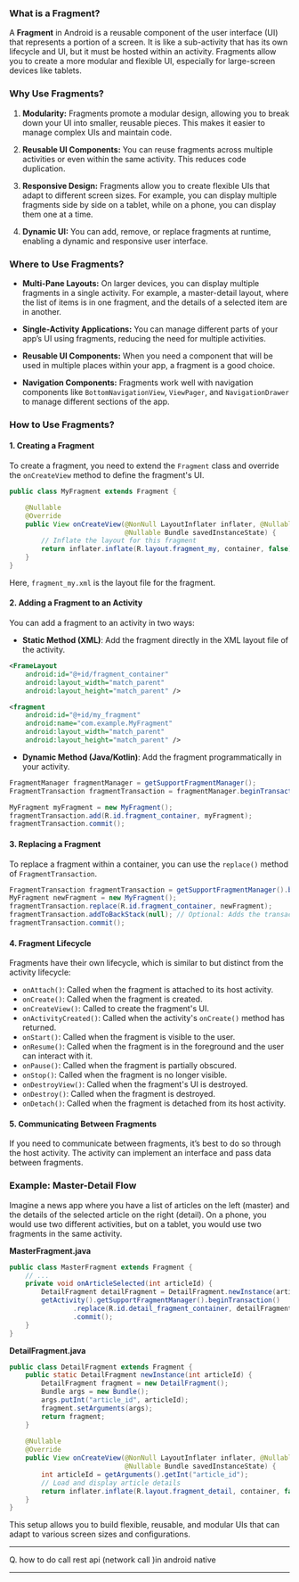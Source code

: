 ### What is a Fragment?

A **Fragment** in Android is a reusable component of the user interface (UI) that represents a portion of a screen.
 It is like a sub-activity that has its own lifecycle and UI, but it must be hosted within an activity.
 Fragments allow you to create a more modular and flexible UI, especially for large-screen devices like tablets.

### Why Use Fragments?

1. **Modularity:** Fragments promote a modular design, allowing you to break down your UI into smaller, reusable pieces. 
This makes it easier to manage complex UIs and maintain code.

2. **Reusable UI Components:** You can reuse fragments across multiple activities or even within the same activity. This reduces code duplication.

3. **Responsive Design:** Fragments allow you to create flexible UIs that adapt to different screen sizes. 
For example, you can display multiple fragments side by side on a tablet, while on a phone, you can display them one at a time.

4. **Dynamic UI:** You can add, remove, or replace fragments at runtime, enabling a dynamic and responsive user interface.

### Where to Use Fragments?

- **Multi-Pane Layouts:** On larger devices, you can display multiple fragments in a single activity. For example,
 a master-detail layout, where the list of items is in one fragment, and the details of a selected item are in another.
  
- **Single-Activity Applications:** You can manage different parts of your app’s UI using fragments, reducing the need for multiple activities.

- **Reusable UI Components:** When you need a component that will be used in multiple places within your app, a fragment is a good choice.

- **Navigation Components:** Fragments work well with navigation components
 like `BottomNavigationView`, `ViewPager`, and `NavigationDrawer` to manage different sections of the app.

### How to Use Fragments?

#### 1. **Creating a Fragment**

To create a fragment, you need to extend the `Fragment` class and override the `onCreateView` method to define the fragment's UI.

```java
public class MyFragment extends Fragment {

    @Nullable
    @Override
    public View onCreateView(@NonNull LayoutInflater inflater, @Nullable ViewGroup container,
                             @Nullable Bundle savedInstanceState) {
        // Inflate the layout for this fragment
        return inflater.inflate(R.layout.fragment_my, container, false);
    }
}
```

Here, `fragment_my.xml` is the layout file for the fragment.

#### 2. **Adding a Fragment to an Activity**

You can add a fragment to an activity in two ways:

- **Static Method (XML)**: Add the fragment directly in the XML layout file of the activity.

```xml
<FrameLayout
    android:id="@+id/fragment_container"
    android:layout_width="match_parent"
    android:layout_height="match_parent" />

<fragment
    android:id="@+id/my_fragment"
    android:name="com.example.MyFragment"
    android:layout_width="match_parent"
    android:layout_height="match_parent" />
```

- **Dynamic Method (Java/Kotlin)**: Add the fragment programmatically in your activity.

```java
FragmentManager fragmentManager = getSupportFragmentManager();
FragmentTransaction fragmentTransaction = fragmentManager.beginTransaction();

MyFragment myFragment = new MyFragment();
fragmentTransaction.add(R.id.fragment_container, myFragment);
fragmentTransaction.commit();
```

#### 3. **Replacing a Fragment**

To replace a fragment within a container, you can use the `replace()` method of `FragmentTransaction`.

```java
FragmentTransaction fragmentTransaction = getSupportFragmentManager().beginTransaction();
MyFragment newFragment = new MyFragment();
fragmentTransaction.replace(R.id.fragment_container, newFragment);
fragmentTransaction.addToBackStack(null); // Optional: Adds the transaction to the back stack
fragmentTransaction.commit();
```

#### 4. **Fragment Lifecycle**

Fragments have their own lifecycle, which is similar to but distinct from the activity lifecycle:

- `onAttach()`: Called when the fragment is attached to its host activity.
- `onCreate()`: Called when the fragment is created.
- `onCreateView()`: Called to create the fragment's UI.
- `onActivityCreated()`: Called when the activity's `onCreate()` method has returned.
- `onStart()`: Called when the fragment is visible to the user.
- `onResume()`: Called when the fragment is in the foreground and the user can interact with it.
- `onPause()`: Called when the fragment is partially obscured.
- `onStop()`: Called when the fragment is no longer visible.
- `onDestroyView()`: Called when the fragment's UI is destroyed.
- `onDestroy()`: Called when the fragment is destroyed.
- `onDetach()`: Called when the fragment is detached from its host activity.

#### 5. **Communicating Between Fragments**

If you need to communicate between fragments, it’s best to do so through the host activity. 
The activity can implement an interface and pass data between fragments.

### Example: Master-Detail Flow

Imagine a news app where you have a list of articles on the left (master) and the details of the selected article on the right (detail). 
On a phone, you would use two different activities, but on a tablet, you would use two fragments in the same activity.

**MasterFragment.java**

```java
public class MasterFragment extends Fragment {
    // ...
    private void onArticleSelected(int articleId) {
        DetailFragment detailFragment = DetailFragment.newInstance(articleId);
        getActivity().getSupportFragmentManager().beginTransaction()
                .replace(R.id.detail_fragment_container, detailFragment)
                .commit();
    }
}
```

**DetailFragment.java**

```java
public class DetailFragment extends Fragment {
    public static DetailFragment newInstance(int articleId) {
        DetailFragment fragment = new DetailFragment();
        Bundle args = new Bundle();
        args.putInt("article_id", articleId);
        fragment.setArguments(args);
        return fragment;
    }
    
    @Nullable
    @Override
    public View onCreateView(@NonNull LayoutInflater inflater, @Nullable ViewGroup container,
                             @Nullable Bundle savedInstanceState) {
        int articleId = getArguments().getInt("article_id");
        // Load and display article details
        return inflater.inflate(R.layout.fragment_detail, container, false);
    }
}
```

This setup allows you to build flexible, reusable, and modular UIs that can adapt to various screen sizes and configurations.

*******************************************************************************

Q. how to do call rest api (network call )in android native 

*******************************************************************************